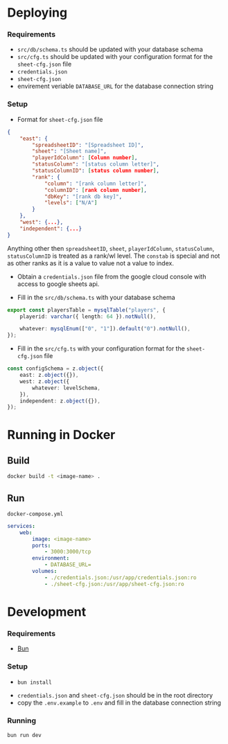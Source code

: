 # Deploying

### Requirements

-   `src/db/schema.ts` should be updated with your database schema
-   `src/cfg.ts` should be updated with your configuration format for the `sheet-cfg.json` file
-   `credentials.json`
-   `sheet-cfg.json`
-   envirement veriable `DATABASE_URL` for the database connection string

### Setup

-   Format for `sheet-cfg.json` file

```json
{
    "east": {
        "spreadsheetID": "[Spreadsheet ID]",
        "sheet": "[Sheet name]",
        "playerIdColumn": [Column number],
        "statusColumn": "[status column letter]",
        "statusColumnID": [status column number],
        "rank": {
            "column": "[rank column letter]",
            "columnID": [rank column number],
            "dbKey": "[rank db key]",
            "levels": ["N/A"]
        }
    },
    "west": {...},
    "independent": {...}
}
```

Anything other then `spreadsheetID`, `sheet`, `playerIdColumn`, `statusColumn`, `statusColumnID` is treated as a rank/wl level.
The `constab` is special and not as other ranks as it is a value to value not a value to index.

-   Obtain a `credentials.json` file from the google cloud console with access to google sheets api.

-   Fill in the `src/db/schema.ts` with your database schema

```typescript
export const playersTable = mysqlTable("players", {
    playerid: varchar({ length: 64 }).notNull(),

    whatever: mysqlEnum(["0", "1"]).default("0").notNull(),
});
```

-   Fill in the `src/cfg.ts` with your configuration format for the `sheet-cfg.json` file

```typescript
const configSchema = z.object({
    east: z.object({}),
    west: z.object({
        whatever: levelSchema,
    }),
    independent: z.object({}),
});
```

# Running in Docker

## Build

```bash
docker build -t <image-name> .
```

## Run

`docker-compose.yml`

```yaml
services:
    web:
        image: <image-name>
        ports:
            - 3000:3000/tcp
        environment:
            - DATABASE_URL=
        volumes:
            - ./credentials.json:/usr/app/credentials.json:ro
            - ./sheet-cfg.json:/usr/app/sheet-cfg.json:ro
```

# Development

### Requirements

-   [Bun](https://bun.sh/)

### Setup

-   ```bash
    bun install
    ```
-   `credentials.json` and `sheet-cfg.json` should be in the root directory
-   copy the `.env.example` to `.env` and fill in the database connection string

### Running

```bash
bun run dev
```
